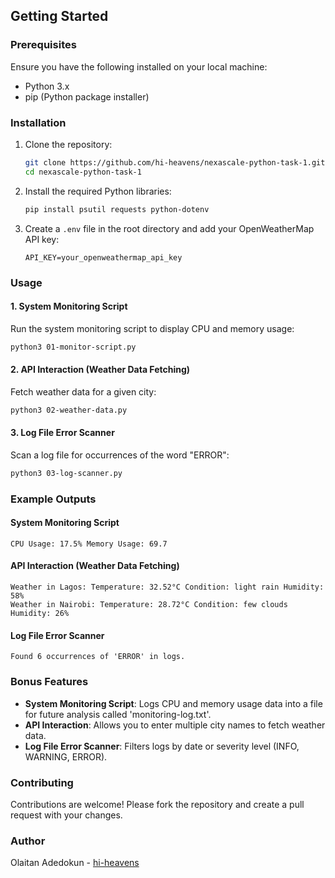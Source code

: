 ## Getting Started

### Prerequisites

Ensure you have the following installed on your local machine:

- Python 3.x
- pip (Python package installer)

### Installation

1. Clone the repository:

   ```sh
   git clone https://github.com/hi-heavens/nexascale-python-task-1.git
   cd nexascale-python-task-1
   ```

2. Install the required Python libraries:

   ```sh
   pip install psutil requests python-dotenv
   ```

3. Create a `.env` file in the root directory and add your OpenWeatherMap API key:
   ```env
   API_KEY=your_openweathermap_api_key
   ```

### Usage

#### 1. System Monitoring Script

Run the system monitoring script to display CPU and memory usage:

```sh
python3 01-monitor-script.py
```

#### 2. API Interaction (Weather Data Fetching)

Fetch weather data for a given city:

```sh
python3 02-weather-data.py
```

#### 3. Log File Error Scanner

Scan a log file for occurrences of the word "ERROR":

```sh
python3 03-log-scanner.py
```

### Example Outputs

#### System Monitoring Script

```
CPU Usage: 17.5% Memory Usage: 69.7
```

#### API Interaction (Weather Data Fetching)

```
Weather in Lagos: Temperature: 32.52°C Condition: light rain Humidity: 58%
Weather in Nairobi: Temperature: 28.72°C Condition: few clouds Humidity: 26%
```

#### Log File Error Scanner

```
Found 6 occurrences of 'ERROR' in logs.
```

### Bonus Features

- **System Monitoring Script**: Logs CPU and memory usage data into a file for future analysis called 'monitoring-log.txt'.
- **API Interaction**: Allows you to enter multiple city names to fetch weather data.
- **Log File Error Scanner**: Filters logs by date or severity level (INFO, WARNING, ERROR).

### Contributing

Contributions are welcome! Please fork the repository and create a pull request with your changes.

### Author

Olaitan Adedokun - [hi-heavens](https://github.com/hi-heavens/)
